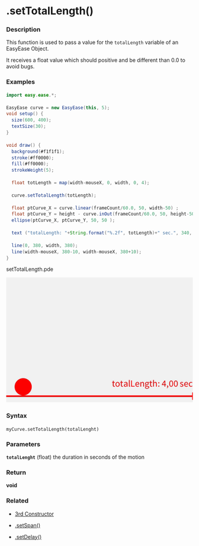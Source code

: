 # .setTotalLength()


### Description 

This function is used to pass a value for the   ```totalLength``` variable of an EasyEase Object.

It receives a float value which should positive and be different than 0.0 to avoid bugs.


 
### Examples

```java
import easy.ease.*;

EasyEase curve = new EasyEase(this, 5);
void setup() {
  size(600, 400);
  textSize(30);
}

void draw() {
  background(#f1f1f1);
  stroke(#ff0000);
  fill(#ff0000);
  strokeWeight(5);

  float totLength = map(width-mouseX, 0, width, 0, 4);

  curve.setTotalLength(totLength);

  float ptCurve_X = curve.linear(frameCount/60.0, 50, width-50) ;
  float ptCurve_Y = height - curve.inOut(frameCount/60.0, 50, height-50) ;
  ellipse(ptCurve_X, ptCurve_Y, 50, 50 );

  text ("totalLength: "+String.format("%.2f", totLength)+" sec.", 340, 350);

  line(0, 380, width, 380);
  line(width-mouseX, 380-10, width-mouseX, 380+10);
}

```



<div class="exampleWindow">
  <div class="title">
      <div class="dot red"></div>
      <div class="dot amber"></div>
      <div class="dot green"></div>
      <p >setTotalLength.pde</p>
  </div>

![.setTotalLength()](../images/tools/setTotalLength.gif)

</div>




### Syntax

```myCurve.setTotalLength(totalLenght) ```

### Parameters

**```totalLenght```** (float)  the duration in seconds of the motion  


### Return

**void**


### Related



- [3rd Constructor](constructors.md#constructor-3-with-exponential-intensity-and-time-related-parameters)

- [.setSpan()](./tools/setSpan.md)

- [.setDelay()](./tools/setDelay.md)

